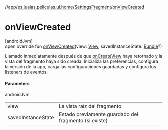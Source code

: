 //[app](../../../index.md)/[es.jualas.peliculas.ui.home](../index.md)/[SettingsFragment](index.md)/[onViewCreated](on-view-created.md)

# onViewCreated

[androidJvm]\
open override fun [onViewCreated](on-view-created.md)(view: [View](https://developer.android.com/reference/kotlin/android/view/View.html), savedInstanceState: [Bundle](https://developer.android.com/reference/kotlin/android/os/Bundle.html)?)

Llamado inmediatamente después de que [onCreateView](on-create-view.md) haya retornado y la vista del fragmento haya sido creada. Inicializa las preferencias, configura la versión de la app, carga las configuraciones guardadas y configura los listeners de eventos.

#### Parameters

androidJvm

| | |
|---|---|
| view | La vista raíz del fragmento |
| savedInstanceState | Estado previamente guardado del fragmento (si existe) |
